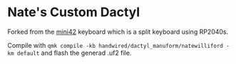 # Nate's Custom Dactyl

Forked from the [mini42](https://github.com/qmk/qmk_firmware/tree/master/keyboards/controllerworks/mini42) keyboard which is a split keyboard using RP2040s.

Compile with `qmk compile -kb handwired/dactyl_manuform/natewilliford -km default` and flash the generad .uf2 file.